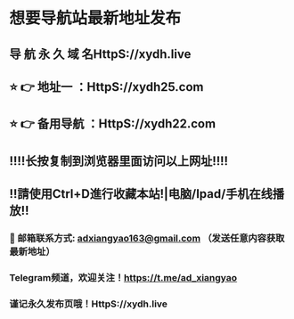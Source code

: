 # 想要导航站最新地址发布 
## 导 航 永 久 域 名HttpS://xydh.live
## ⭐️ 👉 地址一 ：HttpS://xydh25.com
## ⭐️ 👉 备用导航 ：HttpS://xydh22.com
## ‼️‼️长按复制到浏览器里面访问以上网址‼️‼️
## ‼️請使用Ctrl+D進行收藏本站!|电脑/Ipad/手机在线播放‼️
### 📧 邮箱联系方式: adxiangyao163@gmail.com （发送任意内容获取最新地址）
### Telegram频道，欢迎关注！https://t.me/ad_xiangyao
### 谨记永久发布页哦！HttpS://xydh.live
